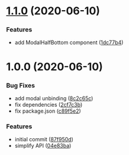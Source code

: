 # [1.1.0](https://github.com/roborox/modals-kit/compare/v1.0.0...v1.1.0) (2020-06-10)


### Features

* add ModalHalfBottom component ([1dc77b4](https://github.com/roborox/modals-kit/commit/1dc77b464ad2cbcf3bb9d9070f296110db7acbed))

# 1.0.0 (2020-06-10)


### Bug Fixes

* add modal unbinding ([8c2c65c](https://github.com/roborox/modals-kit/commit/8c2c65c122412f4c0025ee339832711d6b463379))
* fix dependencies ([2cf7c3b](https://github.com/roborox/modals-kit/commit/2cf7c3ba4b6f771c26533cc590e312c60c7ed13c))
* fix package.json ([c89f5e2](https://github.com/roborox/modals-kit/commit/c89f5e2a7726e4988dcfe38744034f7f48ce3134))


### Features

* initial commit ([87f950d](https://github.com/roborox/modals-kit/commit/87f950df8f06b35f9dfdff474edb726fbcd1175c))
* simplify API ([04e83ba](https://github.com/roborox/modals-kit/commit/04e83baf2297698b77746b66540189a11a53f8a1))
